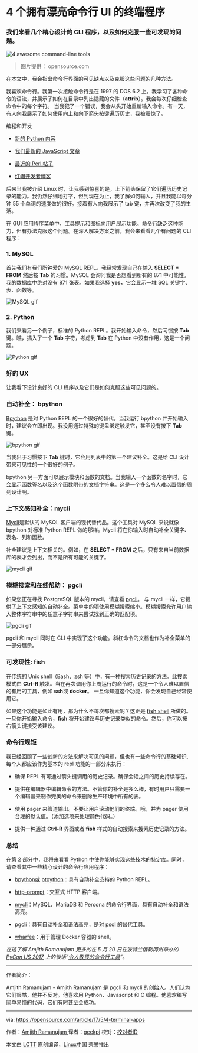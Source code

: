 4 个拥有漂亮命令行 UI 的终端程序
============================================================

### 我们来看几个精心设计的 CLI 程序，以及如何克服一些可发现的问题。

![4 awesome command-line tools](https://opensource.com/sites/default/files/styles/image-full-size/public/images/life/code_computer_development_programming.png?itok=wMspQJcO "4 awesome command-line tools")
>图片提供： opensource.com

在本文中，我会指出命令行界面的可见缺点以及克服这些问题的几种方法。

我喜欢命令行。我第一次接触命令行是在 1997 的 DOS 6.2 上。我学习了各种命令的语法，并展示了如何在目录中列出隐藏的文件（**attrib**）。我会每次仔细检查命令中的每个字符。 当我犯了一个错误，我会从头开始重新输入命令。有一天，有人向我展示了如何使用向上和向下箭头按键遍历历史，我被震惊了。

编程和开发

*   [新的 Python 内容][1]

*   [我们最新的 JavaScript 文章][2]

*   [最近的 Perl 帖子][3]

*   [红帽开发者博客][4]

后来当我被介绍 Linux 时，让我感到惊喜的是，上下箭头保留了它们遍历历史记录的能力。我仍然仔细地打字，但到现在为止，我了解如何输入，并且我能以每分钟 55 个单词的速度做的很好。接着有人向我展示了 tab 键，并再次改变了我的生活。

在 GUI 应用程序菜单中，工具提示和图标向用户展示功能。命令行缺乏这种能力，但有办法克服这个问题。在深入解决方案之前，我会来看看几个有问题的 CLI 程序：

### 1\. MySQL

首先我们有我们所钟爱的 MySQL REPL。我经常发现自己在输入 **SELECT * FROM** 然后按 **Tab** 的习惯。MySQL 会询问我是否想看到所有的 871 中可能性。我的数据库中绝对没有 871 张表。如果我选择 **yes**，它会显示一堆 SQL 关键字、表、函数等。

![MySQL gif](https://opensource.com/sites/default/files/mysql.gif)

### 2\. Python

我们来看另一个例子，标准的 Python REPL。我开始输入命令，然后习惯按 **Tab** 键。瞧，插入了一个 **Tab** 字符，考虑到 **Tab** 在 Python 中没有作用，这是一个问题。

![Python gif](https://opensource.com/sites/default/files/python.gif "Python gif")

### 好的 UX

让我看下设计良好的 CLI 程序以及它们是如何克服这些可见问题的。

### 自动补全： bpython

[Bpython][15] 是对 Python REPL 的一个很好的替代。当我运行 bpython 并开始输入时，建议会立即出现。我没用通过特殊的键盘绑定触发它，甚至没有按下 **Tab** 键。

![bpython gif](https://opensource.com/sites/default/files/bpython.gif "bpython gif")

当我出于习惯按下 **Tab** 键时，它会用列表中的第一个建议补全。这是给 CLI 设计带来可见性的一个很好的例子。

bpython 另一方面可以展示模块和函数的文档。当我输入一个函数的名字时，它会显示函数签名以及这个函数附带的文档字符串。这是一个多么令人难以置信的周到设计啊。

### 上下文感知补全：mycli

[Mycli][16]是默认的 MySQL 客户端的现代替代品。这个工具对 MySQL 来说就像 bpython 对标准 Python REPL 做的那样。Mycli 将在你输入时自动补全关键字、表名、列和函数。

补全建议是上下文相关的。例如，在 **SELECT * FROM** 之后，只有来自当前数据库的表才会列出，而不是所有可能的关键字。

![mycli gif](https://opensource.com/sites/default/files/mycli.gif "mycli gif")

### 模糊搜索和在线帮助： pgcli

如果您正在寻找 PostgreSQL 版本的 mycli，请查看 [pgcli][17]。 与 mycli 一样，它提供了上下文感知的自动补全。菜单中的项使用模糊搜索缩小。模糊搜索允许用户输入整体字符串中的任意子字符串来尝试找到正确的匹配项。

![pgcli gif](https://opensource.com/sites/default/files/pgcli.gif "pgcli gif")

pgcli 和 mycli 同时在 CLI 中实现了这个功能。斜杠命令的文档也作为补全菜单的一部分展示。

### 可发现性: fish

在传统的 Unix shell（Bash、zsh 等）中，有一种搜索历史记录的方法。此搜索模式由 **Ctrl-R** 触发。当在再次调用你上周运行的命令时，这是一个令人难以置信的有用的工具，例如 **ssh**或 **docker**。 一旦你知道这个功能，你会发现自己经常使用它。

如果这个功能是如此有用，那为什么不每次都搜索呢？这正是 [**fish** shell][18] 所做的。一旦你开始输入命令，**fish** 将开始建议与历史记录类似的命令。然后，你可以按右箭头键接受该建议。

### 命令行规矩

我已经回顾了一些创新的方法来解决可见的问题，但也有一些命令行的基础知识, 每个人都应该作为基本的 repl 功能的一部分来执行：

*   确保 REPL 有可通过箭头键调用的历史记录。确保会话之间的历史持续存在。

*   提供在编辑器中编辑命令的方法。不管你的补全是多么棒，有时用户只需要一个编辑器来制作完美的命令来删除生产环境中所有的表。

*   使用 pager 来管道输出。不要让用户滚动他们的终端。哦，并为 pager 使用合理的默认值。（添加选项来处理颜色代码。）

*   提供一种通过 **Ctrl-R** 界面或者 **fish** 样式的自动搜索来搜索历史记录的方法。

### 总结

在第 2 部分中，我将来看看 Python 中使你能够实现这些技术的特定库。同时，请查看其中一些精心设计的命令行应用程序：

*   [bpython][5]或 [ptpython][6]：具有自动补全支持的 Python REPL。

*   [http-prompt][7]：交互式 HTTP 客户端。

*   [mycli][8]：MySQL、MariaDB 和 Percona 的命令行界面，具有自动补全和语法高亮。

*   [pgcli][9]：具有自动补全和语法高亮，是对 [psql][10] 的替代工具。

*   [wharfee][11]：用于管理 Docker 容器的 shell。

_在这了解 Amjith Ramanujam 更多的在 5 月 20 日在波特兰俄勒冈州举办的 [PyCon US 2017][12] 上的谈话“[令人敬畏的命令行工具][13]”。_

--------------------------------------------------------------------------------


作者简介：

Amjith Ramanujam - Amjith Ramanujam 是 pgcli 和 mycli 的创始人。人们认为它们很酷，他并不反对。他喜欢用 Python、Javascript 和 C 编程。他喜欢编写简单易懂的代码，它们有时甚至会成功。

-----------------------

via: https://opensource.com/article/17/5/4-terminal-apps

作者：[Amjith Ramanujam ][a]
译者：[geekpi](https://github.com/geekpi)
校对：[校对者ID](https://github.com/校对者ID)

本文由 [LCTT](https://github.com/LCTT/TranslateProject) 原创编译，[Linux中国](https://linux.cn/) 荣誉推出

[a]:https://opensource.com/users/amjith
[1]:https://opensource.com/tags/python?src=programming_resource_menu
[2]:https://opensource.com/tags/javascript?src=programming_resource_menu
[3]:https://opensource.com/tags/perl?src=programming_resource_menu
[4]:https://developers.redhat.com/?intcmp=7016000000127cYAAQ&src=programming_resource_menu
[5]:http://bpython-interpreter.org/
[6]:http://github.com/jonathanslenders/ptpython/
[7]:https://github.com/eliangcs/http-prompt
[8]:http://mycli.net/
[9]:http://pgcli.com/
[10]:https://www.postgresql.org/docs/9.2/static/app-psql.html
[11]:http://wharfee.com/
[12]:https://us.pycon.org/2017/
[13]:https://us.pycon.org/2017/schedule/presentation/518/
[14]:https://opensource.com/article/17/5/4-terminal-apps?rate=3HL0zUQ8_dkTrinonNF-V41gZvjlRP40R0RlxTJQ3G4
[15]:https://bpython-interpreter.org/
[16]:http://mycli.net/
[17]:http://pgcli.com/
[18]:https://fishshell.com/
[19]:https://opensource.com/user/125521/feed
[20]:https://opensource.com/article/17/5/4-terminal-apps#comments
[21]:https://opensource.com/users/amjith
